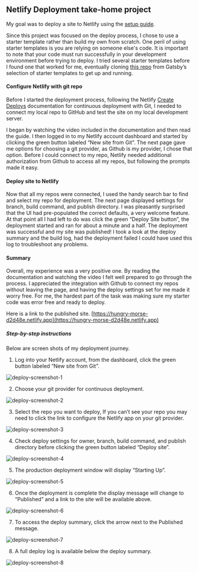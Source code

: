 ## Netlify Deployment take-home project

My goal was to deploy a site to Netlify using the [setup guide](https://docs.netlify.com/site-deploys/create-deploys/#deploy-with-git).

Since this project was focused on the deploy process, I chose to use a starter template rather than build my own from scratch. One peril of using starter templates is you are relying on someone else's code. It is important to note that your code must run successfully in your development environment before trying to deploy. I tried several starter templates before I found one that worked for me, eventually cloning [this repo](https://www.gatsbyjs.com/starters/gatsbyjs/gatsby-starter-blog/) from Gatsby’s selection of starter templates to get up and running.

#### Configure Netlify with git repo

Before I started the deployment process, following the Netlify [Create Deploys](https://docs.netlify.com/site-deploys/create-deploys/#deploy-with-git) documentation for continuous deployment with Git, I needed to connect my local repo to GitHub and test the site on my local development server.  

I began by watching the video included in the documentation and then read the guide. I then logged in to my Netlify account dashboard and started by clicking the green button labeled “New site from Git”. The next page gave me options for choosing a git provider, as Github is my provider, I chose that option. Before I could connect to my repo, Netlify needed additional authorization from Github to access all my repos, but following the prompts made it easy. 

#### Deploy site to Netlify

Now that all my repos were connected, I used the handy search bar to find and select my repo for deployment. The next page displayed settings for branch, build command, and publish directory. I was pleasantly surprised that the UI had pre-populated the correct defaults, a very welcome feature. At that point all I had left to do was click the green “Deploy Site button”, the deployment started and ran for about a minute and a half. The deployment was successful and my site was published! I took a look at the deploy summary and the build log, had the deployment failed I could have used this log to troubleshoot any problems.

#### Summary

Overall, my experience was a very positive one. By reading the documentation and watching the video I felt well prepared to go through the process. I appreciated the integration with Github to connect my repos without leaving the page, and having the deploy settings set for me made it worry free. For me, the hardest part of the task was making sure my starter code was error free and ready to deploy.


Here is a link to the published site.
[https://hungry-morse-d2d48e.netlify.app](https://hungry-morse-d2d48e.netlify.app)


##### Step-by-step instructions

Below are screen shots of my deployment journey.

1. Log into your Netlify account, from the dashboard, click the green button labeled “New site from Git”.

![deploy-screenshot-1](/img/deploy-screenshots/1.png)

2. Choose your git provider for continuous deployment.

![deploy-screenshot-2](/img/deploy-screenshots/2.png)

3. Select the repo you want to deploy, If you can’t see your repo you may need to click the link to configure the Netlify app on your git provider.

![deploy-screenshot-3](/img/deploy-screenshots/3.png)

4. Check deploy settings for owner, branch, build command, and publish directory before clicking the green button labeled “Deploy site”.

![deploy-screenshot-4](/img/deploy-screenshots/4.png)

5. The production deployment window will display “Starting Up”.

![deploy-screenshot-5](/img/deploy-screenshots/5.png)

6. Once the deployment is complete the display message will change to “Published” and a link to the site will be available above.

![deploy-screenshot-6](/img/deploy-screenshots/6.png)

7. To access the deploy summary, click the arrow next to the Published message.

![deploy-screenshot-7](/img/deploy-screenshots/7.png)

8. A full deploy log is available below the deploy summary.

![deploy-screenshot-8](/img/deploy-screenshots/8.png)




